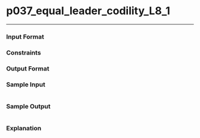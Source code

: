 # p037_equal_leader_codility_L8_1
---

### Input Format 

### Constraints

### Output Format 

### Sample Input
```
```
### Sample Output
```
```
### Explanation
